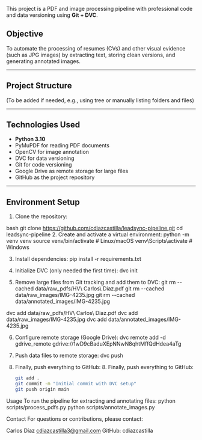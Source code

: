 This project is a PDF and image processing pipeline with professional code and data versioning using **Git + DVC**.

## Objective

To automate the processing of resumes (CVs) and other visual evidence (such as JPG images) by extracting text, storing clean versions, and generating annotated images.

---

## Project Structure

(To be added if needed, e.g., using tree or manually listing folders and files)

---

## Technologies Used

- **Python 3.10**
- PyMuPDF for reading PDF documents
- OpenCV for image annotation
- DVC for data versioning
- Git for code versioning
- Google Drive as remote storage for large files
- GitHub as the project repository

---

## Environment Setup

1. Clone the repository:
   
bash
   git clone https://github.com/cdiazcastilla/leadsync-pipeline.git
   cd leadsync-pipeline
2. Create and activate a virtual environment:
python -m venv venv
source venv/bin/activate  # Linux/macOS
venv\Scripts\activate     # Windows

3. Install dependencies:
   pip install -r requirements.txt
   
4. Initialize DVC (only needed the first time):
   dvc init
   
5. Remove large files from Git tracking and add them to DVC:
   git rm --cached data/raw_pdfs/HV\ Carlos\ Diaz.pdf
git rm --cached data/raw_images/IMG-4235.jpg
git rm --cached data/annotated_images/IMG-4235.jpg

dvc add data/raw_pdfs/HV\ Carlos\ Diaz.pdf
dvc add data/raw_images/IMG-4235.jpg
dvc add data/annotated_images/IMG-4235.jpg

6. Configure remote storage (Google Drive):
  dvc remote add -d gdrive_remote gdrive://1wD9cBaduXEpNNwN8qhtMffQdHdea4aTg

7. Push data files to remote storage:
dvc push

8. Finally, push everything to GitHub:
   8. Finally, push everything to GitHub:
   ```bash
   git add .
   git commit -m "Initial commit with DVC setup"
   git push origin main

Usage
To run the pipeline for extracting and annotating files:
python scripts/process_pdfs.py
python scripts/annotate_images.py



Contact
For questions or contributions, please contact:

Carlos Díaz
cdiazcastilla3@gmail.com
GitHub: cdiazcastilla


